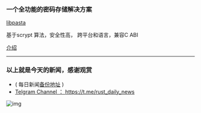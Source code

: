 ### 一个全功能的密码存储解决方案

[libpasta](https://github.com/libpasta/libpasta)

基于scrypt 算法，安全性高， 跨平台和语言，兼容C ABI

[介绍 ](https://libpasta.github.io/introduction/)

---

### 以上就是今天的新闻，感谢观赏

- ( 每日新闻[备份地址](https://github.com/RustStudy/rust_daily_news) )
- [Telgram Channel ： https://t.me/rust_daily_news ](https://t.me/rust_daily_news )

![img](https://wx3.sinaimg.cn/mw690/71684decgy1fqhsm61fkpj204e04aq3j.jpg)
